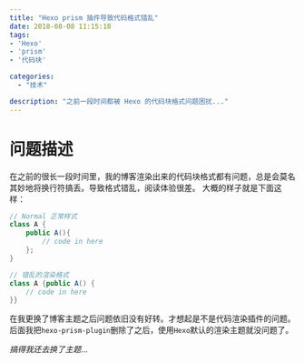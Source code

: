 ```yaml
---
title: "Hexo prism 插件导致代码格式错乱"
date: 2018-08-08 11:15:18
tags:
- 'Hexo'
- 'prism'
- '代码块'

categories:
  - "技术" 

description: "之前一段时间都被 Hexo 的代码块格式问题困扰..."
---
```


# 问题描述

在之前的很长一段时间里，我的博客渲染出来的代码块格式都有问题，总是会莫名其妙地将换行符搞丢。导致格式错乱，阅读体验很差。
大概的样子就是下面这样：

```java
// Normal 正常样式
class A {
    public A(){
        // code in here
    };
}

// 错乱的渲染格式
class A {public A() {
    // code in here
}}
```

在我更换了博客主题之后问题依旧没有好转。才想起是不是代码渲染插件的问题。
后面我把`hexo-prism-plugin`删除了之后，使用`Hexo`默认的渲染主题就没问题了。

*搞得我还去换了主题*...